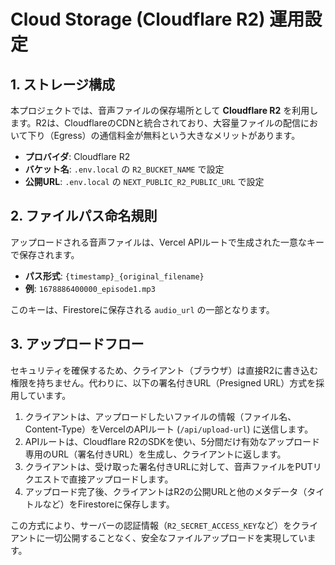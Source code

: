 # Cloud Storage (Cloudflare R2) 運用設定

## 1. ストレージ構成

本プロジェクトでは、音声ファイルの保存場所として **Cloudflare R2** を利用します。R2は、CloudflareのCDNと統合されており、大容量ファイルの配信において下り（Egress）の通信料金が無料という大きなメリットがあります。

- **プロバイダ**: Cloudflare R2
- **バケット名**: `.env.local` の `R2_BUCKET_NAME` で設定
- **公開URL**: `.env.local` の `NEXT_PUBLIC_R2_PUBLIC_URL` で設定

## 2. ファイルパス命名規則

アップロードされる音声ファイルは、Vercel APIルートで生成された一意なキーで保存されます。

- **パス形式**: `{timestamp}_{original_filename}`
- **例**: `1678886400000_episode1.mp3`

このキーは、Firestoreに保存される `audio_url` の一部となります。

## 3. アップロードフロー

セキュリティを確保するため、クライアント（ブラウザ）は直接R2に書き込む権限を持ちません。代わりに、以下の署名付きURL（Presigned URL）方式を採用しています。

1.  クライアントは、アップロードしたいファイルの情報（ファイル名、Content-Type）をVercelのAPIルート (`/api/upload-url`) に送信します。
2.  APIルートは、Cloudflare R2のSDKを使い、5分間だけ有効なアップロード専用のURL（署名付きURL）を生成し、クライアントに返します。
3.  クライアントは、受け取った署名付きURLに対して、音声ファイルをPUTリクエストで直接アップロードします。
4.  アップロード完了後、クライアントはR2の公開URLと他のメタデータ（タイトルなど）をFirestoreに保存します。

この方式により、サーバーの認証情報（`R2_SECRET_ACCESS_KEY`など）をクライアントに一切公開することなく、安全なファイルアップロードを実現しています。
